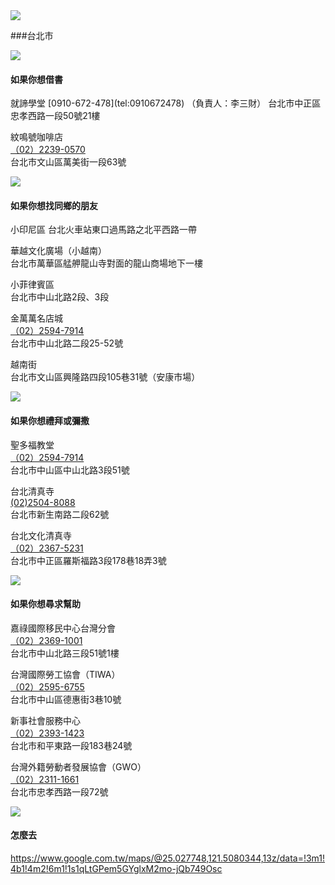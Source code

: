 <?php
$top = file_get_contents('basic.php');
echo $top;
?>

<div class="one item content" markdown="1">

  <div class="small-topic">
  <div class="small-topic-p">
  <img src="img/Ch1/越南icon人口.png" />
  
  ###台北市
  
  <div class="small-topic">
  <div class="small-topic-1r">
  <img src="img/ch3/ch3-1.png" />
  </div>
  <div class="small-topic-w1">
  <h4>如果你想借書</h4>
  </div>
  </div>
就諦學堂   
[0910-672-478](tel:0910672478)   
（負責人：李三財）   
台北市中正區忠孝西路一段50號21樓

紋鳴號咖啡店   
[（02）2239-0570](tel:0222390570)    
台北市文山區萬美街一段63號

  <div class="small-topic">
  <div class="small-topic-1r">
  <img src="img/ch3/ch3-2.png" />
  </div>
  <div class="small-topic-w1">
  <h4>如果你想找同鄉的朋友</h4>
  </div>
  </div>
小印尼區   
台北火車站東口過馬路之北平西路一帶

華越文化廣場（小越南）    
台北市萬華區艋舺龍山寺對面的龍山商場地下一樓

小菲律賓區   
台北市中山北路2段、3段

金萬萬名店城   
[（02）2594-7914](tel:0225947914)   
台北市中山北路二段25-52號

越南街   
台北市文山區興隆路四段105巷31號（安康市場）

  <div class="small-topic">
  <div class="small-topic-weather">
  <img src="img/ch3/ch3-3.png" />
  </div>
  <div class="small-topic-w1">
  <h4>如果你想禮拜或彌撒</h4>
  </div>
  </div>

聖多福教堂   
[（02）2594-7914](tel:0225947914)   
台北市中山區中山北路3段51號

台北清真寺   
[(02)2504-8088](tel:0225048088)   
台北市新生南路二段62號

台北文化清真寺   
[（02）2367-5231 ](tel:0223675231)   
台北市中正區羅斯福路3段178巷18弄3號
  

   <div class="small-topic">
  <div class="small-topic-weather">
  <img src="img/ch3/ch3-5.png" />
  </div>
  <div class="small-topic-w1">
  <h4>如果你想尋求幫助</h4>
  </div>
  </div>

嘉祿國際移民中心台灣分會   
[（02）2369-1001](tel:0223691001)   
台北市中山北路三段51號1樓

台灣國際勞工協會（TIWA）   
[（02）2595-6755](tel:0225956755)     
台北市中山區德惠街3巷10號   

新事社會服務中心   
[（02）2393-1423 ](tel:0223931423)      
台北市和平東路一段183巷24號

台灣外籍勞動者發展協會（GWO）   
[（02）2311-1661](tel:0223111661)        
台北市忠孝西路一段72號
  
   <div class="small-topic">
  <div class="small-topic-weather">
  <img src="img/ch3/ch3-6.png" />
  </div>
  <div class="small-topic-w1">
  <h4>怎麼去</h4>
  </div>
  </div>

<https://www.google.com.tw/maps/@25.027748,121.5080344,13z/data=!3m1!4b1!4m2!6m1!1s1qLtGPem5GYglxM2mo-jQb749Osc>



  </div>
  <?php
  $end = file_get_contents('end.php');
  echo $end;
  ?>
